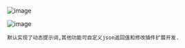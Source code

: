 ![image](https://github.com/user-attachments/assets/8e0d70b0-c111-4505-b72b-08caf2d39e52)

![image](https://github.com/user-attachments/assets/6e931600-ff01-4dcb-ae97-1efe15d08fd4)
```
默认实现了动态提示词,其他功能可自定义json返回值和修改插件扩展开发.
```
